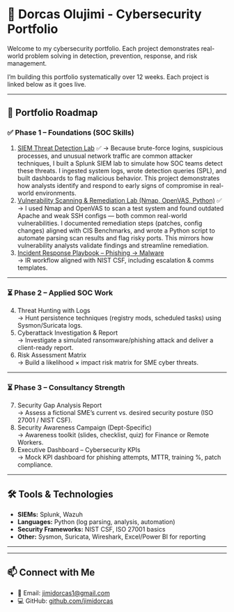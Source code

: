 # 🔐 Dorcas Olujimi - Cybersecurity Portfolio

Welcome to my cybersecurity portfolio. Each project demonstrates real-world problem solving in detection, prevention, response, and risk management.

I’m building this portfolio systematically over 12 weeks. Each project is linked below as it goes live.  

---

## 🚀 Portfolio Roadmap

### ✅ Phase 1 – Foundations (SOC Skills)
1. [SIEM Threat Detection Lab](https://github.com/jimidorcas/siem-threat-detection-lab) ✅
   → Because brute-force logins, suspicious processes, and unusual network traffic are common attacker techniques, I built a Splunk SIEM lab to simulate how SOC teams detect these threats. I ingested system logs, wrote detection queries (SPL), and built dashboards to flag malicious behavior. This project demonstrates how analysts identify and respond to early signs of compromise in real-world environments.
2. [Vulnerability Scanning & Remediation Lab (Nmap, OpenVAS, Python)](https://github.com/jimidorcas/vulnerability-scanning-lab) ✅
   → I used Nmap and OpenVAS to scan a test system and found outdated Apache and weak SSH configs — both common real-world vulnerabilities. I documented remediation steps (patches, config changes) aligned with CIS Benchmarks, and wrote a Python script to automate parsing scan results and flag risky ports. This mirrors how vulnerability analysts validate findings and streamline remediation.
3. [Incident Response Playbook – Phishing → Malware](link-coming-soon)  
   → IR workflow aligned with NIST CSF, including escalation & comms templates.  

---

### ⏳ Phase 2 – Applied SOC Work
4. Threat Hunting with Logs  
   → Hunt persistence techniques (registry mods, scheduled tasks) using Sysmon/Suricata logs.  
5. Cyberattack Investigation & Report  
   → Investigate a simulated ransomware/phishing attack and deliver a client-ready report.  
6. Risk Assessment Matrix  
   → Build a likelihood × impact risk matrix for SME cyber threats.  

---

### ⏳ Phase 3 – Consultancy Strength
7. Security Gap Analysis Report  
   → Assess a fictional SME’s current vs. desired security posture (ISO 27001 / NIST CSF).  
8. Security Awareness Campaign (Dept-Specific)  
   → Awareness toolkit (slides, checklist, quiz) for Finance or Remote Workers.  
9. Executive Dashboard – Cybersecurity KPIs  
   → Mock KPI dashboard for phishing attempts, MTTR, training %, patch compliance.  

---

## 🛠️ Tools & Technologies
- **SIEMs:** Splunk, Wazuh  
- **Languages:** Python (log parsing, analysis, automation)  
- **Security Frameworks:** NIST CSF, ISO 27001 basics  
- **Other:** Sysmon, Suricata, Wireshark, Excel/Power BI for reporting  

---  

---

## 📫 Connect with Me
- 📧 Email: jimidorcas1@gmail.com  
- 💻 GitHub: [github.com/jimidorcas](https://github.com/jimidorcas)  




